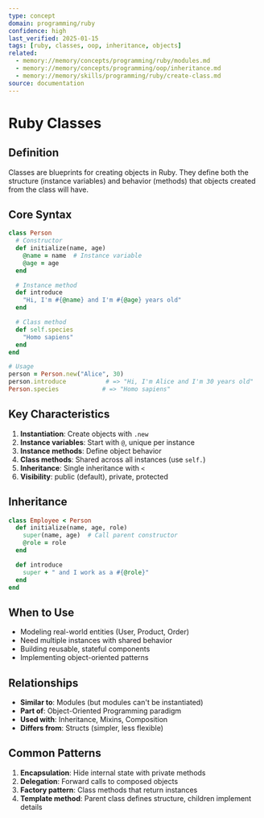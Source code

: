 ```yaml
---
type: concept
domain: programming/ruby
confidence: high
last_verified: 2025-01-15
tags: [ruby, classes, oop, inheritance, objects]
related:
  - memory://memory/concepts/programming/ruby/modules.md
  - memory://memory/concepts/programming/oop/inheritance.md
  - memory://memory/skills/programming/ruby/create-class.md
source: documentation
---
```


# Ruby Classes

## Definition

Classes are blueprints for creating objects in Ruby. They define both the structure (instance variables) and behavior (methods) that objects created from the class will have.

## Core Syntax

```ruby
class Person
  # Constructor
  def initialize(name, age)
    @name = name  # Instance variable
    @age = age
  end

  # Instance method
  def introduce
    "Hi, I'm #{@name} and I'm #{@age} years old"
  end

  # Class method
  def self.species
    "Homo sapiens"
  end
end

# Usage
person = Person.new("Alice", 30)
person.introduce           # => "Hi, I'm Alice and I'm 30 years old"
Person.species            # => "Homo sapiens"
```

## Key Characteristics

1. **Instantiation**: Create objects with `.new`
2. **Instance variables**: Start with `@`, unique per instance
3. **Instance methods**: Define object behavior
4. **Class methods**: Shared across all instances (use `self.`)
5. **Inheritance**: Single inheritance with `<`
6. **Visibility**: public (default), private, protected

## Inheritance

```ruby
class Employee < Person
  def initialize(name, age, role)
    super(name, age)  # Call parent constructor
    @role = role
  end

  def introduce
    super + " and I work as a #{@role}"
  end
end
```

## When to Use

- Modeling real-world entities (User, Product, Order)
- Need multiple instances with shared behavior
- Building reusable, stateful components
- Implementing object-oriented patterns

## Relationships

- **Similar to**: Modules (but modules can't be instantiated)
- **Part of**: Object-Oriented Programming paradigm
- **Used with**: Inheritance, Mixins, Composition
- **Differs from**: Structs (simpler, less flexible)

## Common Patterns

1. **Encapsulation**: Hide internal state with private methods
2. **Delegation**: Forward calls to composed objects
3. **Factory pattern**: Class methods that return instances
4. **Template method**: Parent class defines structure, children implement details
